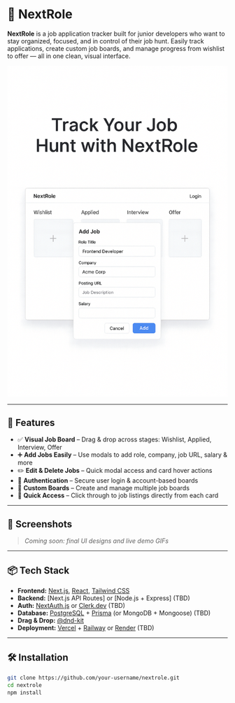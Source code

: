 # 🧭 NextRole

**NextRole** is a job application tracker built for junior developers who want to stay organized, focused, and in control of their job hunt. Easily track applications, create custom job boards, and manage progress from wishlist to offer — all in one clean, visual interface.

![nextrole-preview](./public/app-display.png)

---

## 🚀 Features

- ✅ **Visual Job Board** – Drag & drop across stages: Wishlist, Applied, Interview, Offer
- ➕ **Add Jobs Easily** – Use modals to add role, company, job URL, salary & more
- ✏️ **Edit & Delete Jobs** – Quick modal access and card hover actions
- 🔐 **Authentication** – Secure user login & account-based boards
- 🧠 **Custom Boards** – Create and manage multiple job boards
- 🔗 **Quick Access** – Click through to job listings directly from each card

---

## 📸 Screenshots

> _Coming soon: final UI designs and live demo GIFs_

---

## 📦 Tech Stack

- **Frontend:** [Next.js](https://nextjs.org/), [React](https://reactjs.org/), [Tailwind CSS](https://tailwindcss.com/)
- **Backend:** [Next.js API Routes] or [Node.js + Express] (TBD)
- **Auth:** [NextAuth.js](https://next-auth.js.org/) or [Clerk.dev](https://clerk.dev/) (TBD)
- **Database:** [PostgreSQL](https://www.postgresql.org/) + [Prisma](https://www.prisma.io/) (or MongoDB + Mongoose) (TBD)
- **Drag & Drop:** [@dnd-kit](https://dndkit.com/)
- **Deployment:** [Vercel](https://vercel.com/) + [Railway](https://railway.app/) or [Render](https://render.com/) (TBD)

---

## 🛠️ Installation

```bash
git clone https://github.com/your-username/nextrole.git
cd nextrole
npm install
